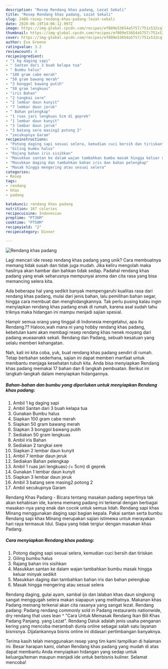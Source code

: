 ```yaml
---
description: "Resep Rendang khas padang, Lezat Sekali"
title: "Resep Rendang khas padang, Lezat Sekali"
slug: 2488-resep-rendang-khas-padang-lezat-sekali
date: 2020-06-19T14:06:12.997Z
image: https://img-global.cpcdn.com/recipes/ef809e53654a5757/751x532cq70/rendang-khas-padang-foto-resep-utama.jpg
thumbnail: https://img-global.cpcdn.com/recipes/ef809e53654a5757/751x532cq70/rendang-khas-padang-foto-resep-utama.jpg
cover: https://img-global.cpcdn.com/recipes/ef809e53654a5757/751x532cq70/rendang-khas-padang-foto-resep-utama.jpg
author: Eva Greene
ratingvalue: 3.2
reviewcount: 4
recipeingredient:
- "1 kg daging sapi"
- " Santan dari 3 buah kelapa tua"
- " Bumbu halus"
- "100 gram cabe merah"
- "50 gram bawang merah"
- "3 bonggol bawang putih"
- "50 gram lengkuas"
- "iris Bahan"
- "2 tangkai sere"
- "2 lembar daun kunyit"
- "7 lembar daun jeruk"
- " Bahan pelengkap"
- "1 ruas jari lengkuas 5cm di geprek"
- "1 lembar daun kunyit"
- "3 lembar daun jeruk"
- "3 batang sere masing2 potong 2"
- "secukupnya Garam"
recipeinstructions:
- "Potong daging sapi sesuai selera, kemudian cuci bersih dan tiriskan"
- "Giling bumbu halus"
- "Rajang bahan iris sisihkan"
- "Masukkan santan ke dalam wajan tambahkan bumbu masak hingga keluar minyak sedikit"
- "Masukkan daging dan tambahkan bahan iris dan bahan pelengkap"
- "Masak hingga mengering atau sesuai selera"
categories:
- Resep
tags:
- rendang
- khas
- padang

katakunci: rendang khas padang 
nutrition: 167 calories
recipecuisine: Indonesian
preptime: "PT36M"
cooktime: "PT50M"
recipeyield: "2"
recipecategory: Dinner

---
```



![Rendang khas padang](https://img-global.cpcdn.com/recipes/ef809e53654a5757/751x532cq70/rendang-khas-padang-foto-resep-utama.jpg)

Lagi mencari ide resep rendang khas padang yang unik? Cara membuatnya memang tidak susah dan tidak juga mudah. Jika keliru mengolah maka hasilnya akan hambar dan bahkan tidak sedap. Padahal rendang khas padang yang enak seharusnya mempunyai aroma dan cita rasa yang bisa memancing selera kita.

Ada beberapa hal yang sedikit banyak mempengaruhi kualitas rasa dari rendang khas padang, mulai dari jenis bahan, lalu pemilihan bahan segar, hingga cara membuat dan menghidangkannya. Tak perlu pusing kalau ingin menyiapkan rendang khas padang enak di rumah, karena asal sudah tahu triknya maka hidangan ini mampu menjadi sajian spesial.

Hampir semua orang yang tinggal di Indonesia mengetahui, apa itu Rendang.?? Halooo,wah mana ni yang hobby rendang khas padang, kebetulan kami akan membagi resep rendang khas nenek moyang dari padang.wueaanakk sekali. Rendang dan Padang, sebuah kesatuan yang selalu memberi kehangatan.


Nah, kali ini kita coba, yuk, buat rendang khas padang sendiri di rumah. Tetap berbahan sederhana, sajian ini dapat memberi manfaat untuk membantu menjaga kesehatan tubuh kita. Anda bisa menyiapkan Rendang khas padang memakai 17 bahan dan 6 langkah pembuatan. Berikut ini langkah-langkah dalam menyiapkan hidangannya.

<!--inarticleads1-->

##### Bahan-bahan dan bumbu yang diperlukan untuk menyiapkan Rendang khas padang:

1. Ambil 1 kg daging sapi
1. Ambil  Santan dari 3 buah kelapa tua
1. Gunakan  Bumbu halus
1. Siapkan 100 gram cabe merah
1. Siapkan 50 gram bawang merah
1. Siapkan 3 bonggol bawang putih
1. Sediakan 50 gram lengkuas
1. Ambil iris Bahan
1. Sediakan 2 tangkai sere
1. Siapkan 2 lembar daun kunyit
1. Ambil 7 lembar daun jeruk
1. Sediakan  Bahan pelengkap
1. Ambil 1 ruas jari lengkuas(-/+ 5cm) di geprek
1. Gunakan 1 lembar daun kunyit
1. Siapkan 3 lembar daun jeruk
1. Ambil 3 batang sere masing2 potong 2
1. Ambil secukupnya Garam


Rendang Khas Padang - Bicara tentang masakan padang sepertinya tak akan kehabisan ide, karena memang padang ini terkenal dengan berbagai masakan-nya yang enak dan cocok untuk semua lidah. Rendang sapi khas Minang menggunakan daging sapi bagian kepala. Pakai santan serta bumbu Rendang sapi khas Minang merupakan sajian istimewa untuk merayakan hari raya termasuk Idul. Siapa yang tidak tergiur dengan masakan khas Padang. 

<!--inarticleads2-->

##### Cara menyiapkan Rendang khas padang:

1. Potong daging sapi sesuai selera, kemudian cuci bersih dan tiriskan
1. Giling bumbu halus
1. Rajang bahan iris sisihkan
1. Masukkan santan ke dalam wajan tambahkan bumbu masak hingga keluar minyak sedikit
1. Masukkan daging dan tambahkan bahan iris dan bahan pelengkap
1. Masak hingga mengering atau sesuai selera


Rendang daging, gulai ayam, sambal ijo dan lalaban khas daun singkong sangat menggugah selera makan siapapun yang melihatnya. Makanan khas Padang memang terkenal akan cita rasanya yang sangat lezat. Rendang padang: Padang rendang commonly sold in Padang restaurants nationwide, dry rendang that uses lean ^ &#34;Cara Untuk Memasak Rendang Ikan Bili Khas Padang Panjang. yang Lezat&#34;. Rendang Datuk adalah jenis usaha penganan kering yang mencoba merambah dunia online sebagai salah satu layanan bisnisnya. Dijalankannya bisnis online ini didasari pertimbangan banyaknya. 

Terima kasih telah menggunakan resep yang tim kami tampilkan di halaman ini. Besar harapan kami, olahan Rendang khas padang yang mudah di atas dapat membantu Anda menyiapkan hidangan yang sedap untuk keluarga/teman maupun menjadi ide untuk berbisnis kuliner. Selamat mencoba!
